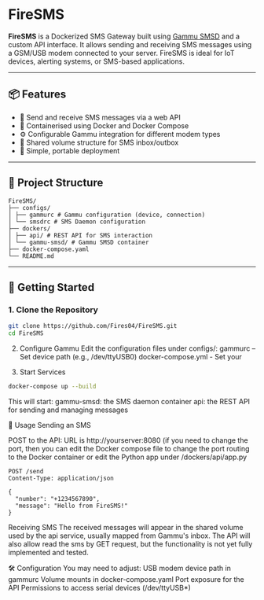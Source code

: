 # FireSMS

**FireSMS** is a Dockerized SMS Gateway built using [Gammu SMSD](https://wammu.eu/docs/manual/smsd/) and a custom API interface. It allows sending and receiving SMS messages using a GSM/USB modem connected to your server. FireSMS is ideal for IoT devices, alerting systems, or SMS-based applications.

---

## 📦 Features
- 📨 Send and receive SMS messages via a web API
- 🐳 Containerised using Docker and Docker Compose
- ⚙️ Configurable Gammu integration for different modem types
- 📁 Shared volume structure for SMS inbox/outbox
- 🔧 Simple, portable deployment

---

## 🧱 Project Structure
```
FireSMS/
├── configs/
│ ├── gammurc # Gammu configuration (device, connection)
│ └── smsdrc # SMS Daemon configuration
├── dockers/
│ ├── api/ # REST API for SMS interaction
│ └── gammu-smsd/ # Gammu SMSD container
├── docker-compose.yaml
└── README.md
```

---

## 🚀 Getting Started

### 1. Clone the Repository

```bash
git clone https://github.com/Fires04/FireSMS.git
cd FireSMS
```

2. Configure Gammu
Edit the configuration files under configs/:
gammurc – Set device path (e.g., /dev/ttyUSB0)
docker-compose.yml - Set your 

3. Start Services
```bash
docker-compose up --build
```
This will start:
gammu-smsd: the SMS daemon container
api: the REST API for sending and managing messages

📡 Usage
Sending an SMS

POST to the API:
URL is http://yourserver:8080 (if you need to change the port, then you can edit the Docker compose file to change the port routing to the Docker container or edit the Python app under /dockers/api/app.py

```http
POST /send
Content-Type: application/json

{
  "number": "+1234567890",
  "message": "Hello from FireSMS!"
}
```

Receiving SMS
The received messages will appear in the shared volume used by the api service, usually mapped from Gammu's inbox. The API will also allow read the sms by GET request, but the functionality is not yet fully implemented and tested.

🛠️ Configuration
You may need to adjust:
USB modem device path in gammurc
Volume mounts in docker-compose.yaml
Port exposure for the API
Permissions to access serial devices (/dev/ttyUSB*)
